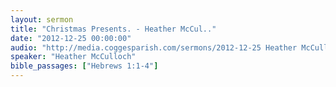 ```yaml
---
layout: sermon
title: "Christmas Presents. - Heather McCul.."
date: "2012-12-25 00:00:00"
audio: "http://media.coggesparish.com/sermons/2012-12-25 Heather McCulloch and Richard Osman.mp3"
speaker: "Heather McCulloch"
bible_passages: ["Hebrews 1:1-4"]
---
```


